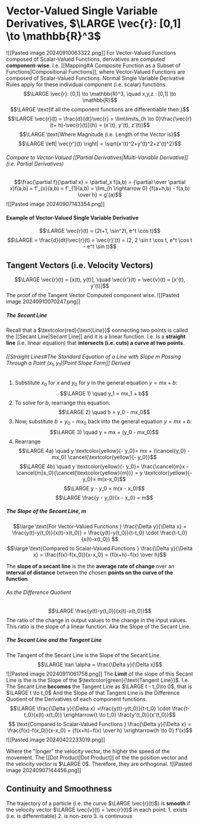 # Vector-Valued Single Variable Derivatives, $\LARGE \vec{r}: [0,1] \to \mathbb{R}^3$
![[Pasted image 20240910063322.png]]
For Vector-Valued Functions composed of Scalar-Valued Functions, derivatives are computed **component-wise**.
	I.e. [[Mapping#A Composite Function as a Subset of Functions|Compositional Functions]], where Vector-Valued Functions are composed of Scalar-Valued Functions. 
		Normal Single Variable Derivative Rules apply for these individual component (i.e. scalar) functions.
$$\LARGE \vec{r}: [0,1] \to \mathbb{R}^3, \quad x,y,z : [0,1] \to \mathbb{R}$$
$$\LARGE \text{If all the component functions are differentiable then:}$$
$$\LARGE \vec{r}(t) = \frac{d}{dt}\vec{r} = \lim\limits_{h \to 0}\frac{\vec{r}(t+ h)-\vec{r}(t)}{h} = (x'(t), y'(t), z'(t))$$
$$\LARGE \text{Where Magnitude (i.e. Length of the Vector is}$$
$$\LARGE \left| \vec{r'}(t) \right| = \sqrt{x'(t)^2+y'(t)^2+z'(t)^2}$$
###### *Compare to Vector-Valued [[Partial Derivatives|Multi-Variable Derivative]] (i.e. Partial Derivatives)*
$$\frac{\partial f}{\partial x} = \partial_x f(a,b) = {\partial \over \partial x}f(a,b) = f'_{x}(a,b) = f'_{1}(a,b) = \lim_{h \rightarrow 0} {f(a+h,b) - f(a,b) \over h} = g'(a)$$
![[Pasted image 20240907143354.png]]
#### Example of Vector-Valued Single Variable Derivative
$$\LARGE \vec{r}(t) = (2t+1, \sin^2t, e^t \cos t)$$
$$\LARGE = \frac{d}{dt}\vec{r}(t) = \vec{r}'(t) = (2, 2 \sin t \cos t, e^t \cos t - e^t \sin t)$$
## Tangent Vectors (i.e. Velocity Vectors)
$$\LARGE \vec{r}(t) = [x(t), y(t)], \quad \vec{r'}(t) = \vec{v}(t) = [x'(t), y'(t)]$$
The proof of the Tangent Vector Computed component wise.
![[Pasted image 20240910070247.png]]
##### The Secant Line
Recall that a $\textcolor{red}{\text{Line}}$ connecting two points is called the [[Secant Line|Secant Line]] and it is a linear function.
	I.e. Is a **straight line** (i.e. linear equation) that **intersects (i.e. cuts) a curve at two points**.
###### [[Straight Lines#The Standard Equation of a Line with Slope $m$ Passing Through a Point $(x_1, y_1)$|Point Slope Form]] Derived
1. Substitute $x_0$ for $x$ and $y_0$ for $y$ in the general equation $y = mx + b$:
$$\LARGE 1) \quad y_1 = mx_1 + b$$
2. To solve for $b$, rearrange this equation:
$$\LARGE 2) \quad  b = y_0 - mx_0$$
3. Now, substitute $b = y_0 - mx_0$ back into the general equation $y = mx + b$:
$$\LARGE 3) \quad  y = mx + (y_0 - mx_0)$$
4. Rearrange
$$\LARGE 4a) \quad  y \textcolor{yellow}{- y_0}= mx + (\cancel{y_0} - mx_0) \cancel{\textcolor{yellow}{- y_0}}$$
$$\LARGE 4b) \quad  y \textcolor{yellow}{- y_0}= \frac{\cancel{m}x - \cancel{m}x_0}{\cancel{\textcolor{yellow}{m}}} = y \textcolor{yellow}{- y_0}= m(x-x_0)$$
$$\LARGE y - y_0 = m(x - x_0)$$
$$\LARGE \frac{y - y_0}{x - x_0} = m$$
##### The Slope of the Secant Line, $m$
$$\large \text{For Vector-Valued Functions } \frac{\Delta y}{\Delta x} = \frac{y(t)-y(t_0)}{x(t)-x(t_0)} = \frac{y(t)-y(t_0)}{t-t_0} \cdot \frac{t-t_0}{x(t)-x(t_0)} $$
$$\large \text{Compared to Scalar-Valued Functions } \frac{\Delta y}{\Delta x} = \frac{f(x)-f(x_0)}{x-x_0} = {f(x+h)−f(x)​ \over h}$$

The **slope of a secant line** is the the **average rate of change** over an **interval of distance** between the chosen **points on the curve of the function**.
###### As the Difference Quotient
$$\LARGE \frac{y(t)-y(t_0)}{x(t)-x(t_0)}$$
The ratio of the change in output values to the change in the input values.
	This ratio is the slope of a linear function.
		Aka the Slope of the Secant Line.
##### The Secant Line and the Tangent Line
The Tangent of the Secant Line is the Slope of the Secant Line.
$$\LARGE \tan \alpha = \frac{\Delta y}{\Delta x}$$
![[Pasted image 20240911061758.png]]
The **Limit** of the slope of this Secant Line is the is the Slope of the $\textcolor{green}{\text{Tangent Line}}$.
	I.e. The Secant Line **becomes** the Tangent Line as $\LARGE t - t_0\to 0$, that is $\LARGE t \to t_0$
		And the Slope of that Tangent Line is the Difference Quotient of the Derivatives of each component functions.
$$\LARGE \frac{\Delta y}{\Delta x} =\frac{y(t)-y(t_0)}{t-t_0} \cdot \frac{t-t_0}{x(t)-x(t_0)} \xrightarrow{t \to t_0} \frac{y'(t_0)}{x'(t_0)}$$
$$ \text{Compared to Scalar-Valued Functions } \frac{\Delta y}{\Delta x} = \frac{f(x)-f(x_0)}{x-x_0} = {f(x+h)−f(x)​ \over h} \xrightarrow{h \to 0} f'(x)$$
![[Pasted image 20240422233019.png]]

Where the "longer" the velocity vector, the higher the speed of the movement.
	The [[Dot Product|Dot Product]] of the the position vector and the velocity vector is $\LARGE 0$.
		Therefore, they are orthogonal.
![[Pasted image 20240907144456.png]]
## Continuity and Smoothness 
The trajectory of a particle (i.e. the curve $\LARGE \vec{r}(t)$) is **smooth** if the velocity vector $\LARGE \vec{v}(t) = \vec{r}(t)$ in each point:
	1. exists (i.e. is differentiable)
	2. is non-zero
	3. is continuous

